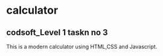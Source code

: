 # calculator
<h2>codsoft_Level 1 taskn no 3</h2>
<p>This is a modern calculator using HTML,CSS and Javascript.</p> 
